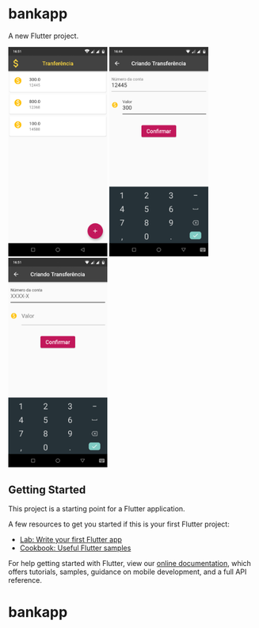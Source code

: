 # bankapp

A new Flutter project.

<p float="left">
  <img src="screenshot/bankapp2.png" width="200" heitght="100">
  <img src="screenshot/bankapp1.png" width="200" heitght="100">
  <img src="screenshot/bankapp3.png" width="200" heitght="100">
</p>


## Getting Started

This project is a starting point for a Flutter application.

A few resources to get you started if this is your first Flutter project:

- [Lab: Write your first Flutter app](https://flutter.dev/docs/get-started/codelab)
- [Cookbook: Useful Flutter samples](https://flutter.dev/docs/cookbook)

For help getting started with Flutter, view our
[online documentation](https://flutter.dev/docs), which offers tutorials,
samples, guidance on mobile development, and a full API reference.
# bankapp
